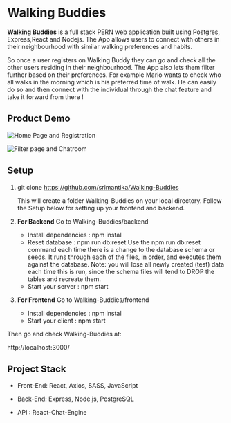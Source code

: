 # Walking Buddies

**Walking Buddies** is a full stack PERN web application built using Postgres, Express,React and Nodejs. The App allows users to connect with others in their neighbourhood with similar walking preferences and habits. 

So once a user registers on Walking Buddy they can go and check all the other users residing in their neighbourhood. The App also lets them filter further based on their preferences. For example Mario wants to check who all walks in the morning which is his preferred time of walk. He can easily do so and then connect with the individual through the chat feature and take it forward from there ! 

## Product Demo

![Home Page and Registration](./docs/HomePage.gif)

![Filter page and Chatroom](./docs/FilterPage.gif)

## Setup

1. git clone https://github.com/srimantika/Walking-Buddies

   This will create a  folder Walking-Buddies on your local directory. Follow the Setup below for setting up your frontend and backend.

2. **For Backend**
   Go to Walking-Buddies/backend
   - Install dependencies : npm install
   - Reset database : npm run db:reset
     Use the npm run db:reset command each time there is a change to the database schema or seeds.
     It runs through each of the files, in order, and executes them against the database.
     Note: you will lose all newly created (test) data each time this is run, since the schema files will tend to DROP the tables and recreate them.
   - Start your server : npm start

3. **For Frontend**
   Go to Walking-Buddies/frontend
   - Install dependencies : npm install
   - Start your client : npm start

Then go and check Walking-Buddies at:

http://localhost:3000/   


## Project Stack

- Front-End: React, Axios, SASS, JavaScript

- Back-End: Express, Node.js, PostgreSQL

- API : React-Chat-Engine